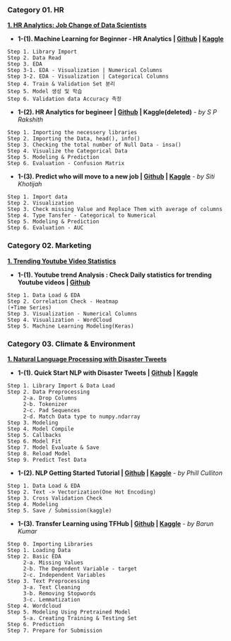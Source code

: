 ### **Category 01. HR**

**[1. HR Analytics: Job Change of Data Scientists](https://www.kaggle.com/datasets/arashnic/hr-analytics-job-change-of-data-scientists)**


- **1-(1). Machine Learning for Beginner - HR Analytics | [Github](https://github.com/sw-song/TIA/blob/main/category_01_hr/01_HR_Analytics/HR_Analytics.ipynb) | [Kaggle](https://www.kaggle.com/code/songseungwon/machine-learning-for-beginner-hr-analytics/notebook)**
```
Step 1. Library Import
Step 2. Data Read
Step 3. EDA
Step 3-1. EDA - Visualization | Numerical Columns
Step 3-2. EDA - Visualization | Categorical Columns
Step 4. Train & Validation Set 분리
Step 5. Model 생성 및 학습
Step 6. Validation data Accuracy 측정
```

- **1-(2). HR Analytics for begineer | [Github](https://github.com/sw-song/TIA/blob/main/category_01_hr/01_HR_Analytics/Clone__HR_Analytics_for_beginners.ipynb) | Kaggle(deleted)** *- by S P Rakshith*
```
Step 1. Importing the necessery libraries
Step 2. Importing the Data, head(), info()
Step 3. Checking the total number of Null Data - insa()
Step 4. Visualize the Categorical Data
Step 5. Modeling & Prediction
Step 6. Evaluation - Confusion Matrix
```

- **1-(3). Predict who will move to a new job | [Github](https://github.com/sw-song/TIA/blob/main/category_01_hr/01_HR_Analytics/Clone__Predict_who_will_move_to_a_new_job.ipynb) | [Kaggle](https://www.kaggle.com/code/khotijahs1/predict-who-will-move-to-a-new-job/notebook)** *- by Siti Khotijah*
```
Step 1. Import data
Step 2. Visualization
Step 3. Check missing Value and Replace Them with average of columns
Step 4. Type Tansfer - Categorical to Numerical
Step 5. Modeling & Prediction
Step 6. Evaluation - AUC
```

### **Category 02. Marketing**
**[1. Trending Youtube Video Statistics](https://www.kaggle.com/datasets/datasnaek/youtube-new?select=KRvideos.csv)**

- **1-(1). Youtube trend Analysis : Check Daily statistics for trending Youtube videos | [Github](https://github.com/sw-song/TIA/blob/main/category_02_marketing/02_Youtube_trend_Analysis/youtube_trend_analysis.ipynb)**
```
Step 1. Data Load & EDA
Step 2. Correlation Check - Heatmap
(+Time Series)
Step 3. Visualization - Numerical Columns
Step 4. Visualization - WordCloud
Step 5. Machine Learning Modeling(Keras)
```

### **Category 03. Climate & Environment**
**[1. Natural Language Processing with Disaster Tweets](https://www.kaggle.com/c/nlp-getting-started/)**

- **1-(1). Quick Start NLP with Disaster Tweets | [Github](https://github.com/sw-song/TIA/blob/main/03_NLP_with_Disaster_Tweets/nlp_disaster_tweets.ipynb) | [Kaggle](https://www.kaggle.com/code/songseungwon/quick-start-nlp-with-disaster-tweets/notebook)**
```
Step 1. Library Import & Data Load
Step 2. Data Preprocessing
     2-a. Drop Columns
     2-b. Tokenizer
     2-c. Pad Sequences
     2-d. Match Data type to numpy.ndarray
Step 3. Modeling
Step 4. Model Compile
Step 5. Callbacks
Step 6. Model Fit
Step 7. Model Evaluate & Save
Step 8. Reload Model
Step 9. Predict Test Data
```

- **1-(2). NLP Getting Started Tutorial | [Github](https://github.com/sw-song/TIA/blob/main/03_NLP_with_Disaster_Tweets/Clone_NLP_Getting_Started_Tutorial.ipynb) | [Kaggle](https://www.kaggle.com/code/philculliton/nlp-getting-started-tutorial)** *- by Phill Culliton*
```
Step 1. Data Load & EDA
Step 2. Text -> Vectorization(One Hot Encoding)
Step 3. Cross Validation Check
Step 4. Modeling
Step 5. Save / Submission(kaggle)
```

- **1-(3). Transfer Learning using TFHub | [Github](https://github.com/sw-song/TIA/blob/main/03_NLP_with_Disaster_Tweets/Clone_TL_using_TFHub.ipynb) | [Kaggle](https://www.kaggle.com/code/barun2104/transfer-learning-using-tfhub)** *- by Barun Kumar*

```
Step 0. Importing Libraries
Step 1. Loading Data
Step 2. Basic EDA
     2-a. Missing Values
     2-b. The Dependent Variable - target
     2-c. Independent Variables
Step 3. Text Preprocessing
     3-a. Text Cleaning
     3-b. Removing Stopwords
     3-c. Lemmatization
Step 4. Wordcloud
Step 5. Modeling Using Pretrained Model
     5-a. Creating Training & Testing Set
Step 6. Prediction
Step 7. Prepare for Submission
```